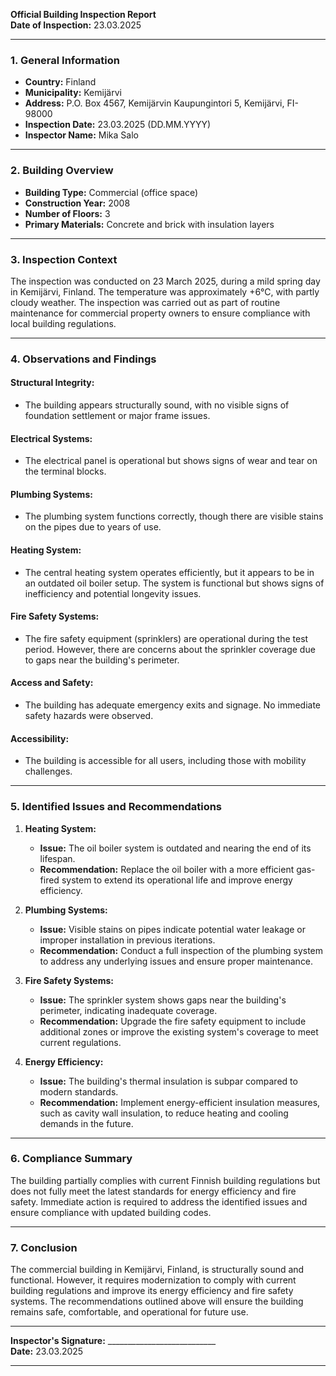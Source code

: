 

**Official Building Inspection Report**  
**Date of Inspection:** 23.03.2025  

---

### **1. General Information**  
- **Country:** Finland  
- **Municipality:** Kemijärvi  
- **Address:** P.O. Box 4567, Kemijärvin Kaupungintori 5, Kemijärvi, FI-98000  
- **Inspection Date:** 23.03.2025 (DD.MM.YYYY)  
- **Inspector Name:** Mika Salo  

---

### **2. Building Overview**  
- **Building Type:** Commercial (office space)  
- **Construction Year:** 2008  
- **Number of Floors:** 3  
- **Primary Materials:** Concrete and brick with insulation layers  

---

### **3. Inspection Context**  
The inspection was conducted on 23 March 2025, during a mild spring day in Kemijärvi, Finland. The temperature was approximately +6°C, with partly cloudy weather. The inspection was carried out as part of routine maintenance for commercial property owners to ensure compliance with local building regulations.

---

### **4. Observations and Findings**  

#### **Structural Integrity:**  
- The building appears structurally sound, with no visible signs of foundation settlement or major frame issues.  

#### **Electrical Systems:**  
- The electrical panel is operational but shows signs of wear and tear on the terminal blocks.  

#### **Plumbing Systems:**  
- The plumbing system functions correctly, though there are visible stains on the pipes due to years of use.  

#### **Heating System:**  
- The central heating system operates efficiently, but it appears to be in an outdated oil boiler setup. The system is functional but shows signs of inefficiency and potential longevity issues.  

#### **Fire Safety Systems:**  
- The fire safety equipment (sprinklers) are operational during the test period. However, there are concerns about the sprinkler coverage due to gaps near the building's perimeter.  

#### **Access and Safety:**  
- The building has adequate emergency exits and signage. No immediate safety hazards were observed.  

#### **Accessibility:**  
- The building is accessible for all users, including those with mobility challenges.  

---

### **5. Identified Issues and Recommendations**  

1. **Heating System:**  
   - **Issue:** The oil boiler system is outdated and nearing the end of its lifespan.  
   - **Recommendation:** Replace the oil boiler with a more efficient gas-fired system to extend its operational life and improve energy efficiency.  

2. **Plumbing Systems:**  
   - **Issue:** Visible stains on pipes indicate potential water leakage or improper installation in previous iterations.  
   - **Recommendation:** Conduct a full inspection of the plumbing system to address any underlying issues and ensure proper maintenance.  

3. **Fire Safety Systems:**  
   - **Issue:** The sprinkler system shows gaps near the building's perimeter, indicating inadequate coverage.  
   - **Recommendation:** Upgrade the fire safety equipment to include additional zones or improve the existing system's coverage to meet current regulations.  

4. **Energy Efficiency:**  
   - **Issue:** The building's thermal insulation is subpar compared to modern standards.  
   - **Recommendation:** Implement energy-efficient insulation measures, such as cavity wall insulation, to reduce heating and cooling demands in the future.  

---

### **6. Compliance Summary**  
The building partially complies with current Finnish building regulations but does not fully meet the latest standards for energy efficiency and fire safety. Immediate action is required to address the identified issues and ensure compliance with updated building codes.  

---

### **7. Conclusion**  
The commercial building in Kemijärvi, Finland, is structurally sound and functional. However, it requires modernization to comply with current building regulations and improve its energy efficiency and fire safety systems. The recommendations outlined above will ensure the building remains safe, comfortable, and operational for future use.  

---  

**Inspector's Signature:** ___________________________  
**Date:** 23.03.2025  

---